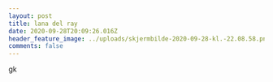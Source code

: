 ```yaml
---
layout: post
title: lana del ray
date: 2020-09-28T20:09:26.016Z
header_feature_image: ../uploads/skjermbilde-2020-09-28-kl.-22.08.58.png
comments: false
---
```

gk